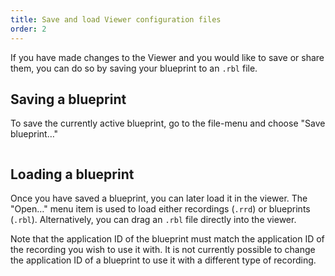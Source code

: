 ```yaml
---
title: Save and load Viewer configuration files
order: 2
---
```


If you have made changes to the Viewer and you would like to save or share them,
you can do so by saving your blueprint to an `.rbl` file.

## Saving a blueprint

To save the currently active blueprint, go to the file-menu and choose "Save blueprint…"

<picture>
  <img src="https://static.rerun.io/save_blueprint/85644e086ba9cf7fb81cb7ece55b38bef863c755/full.png" alt="">
</picture>

## Loading a blueprint

Once you have saved a blueprint, you can later load it in the viewer. The
"Open…" menu item is used to load either recordings (`.rrd`) or blueprints
(`.rbl`). Alternatively, you can drag an `.rbl` file directly into the viewer.

Note that the application ID of the blueprint must match the application ID of
the recording you wish to use it with. It is not currently possible to change
the application ID of a blueprint to use it with a different type of recording.
